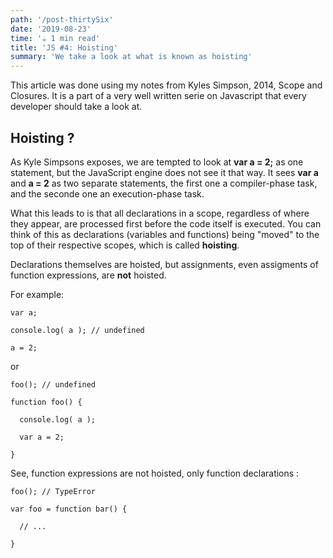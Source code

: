 ```yaml
---
path: '/post-thirtySix'
date: '2019-08-23'
time: '☕️ 1 min read'
title: 'JS #4: Hoisting'
summary: 'We take a look at what is known as hoisting'
---
```


This article was done using my notes from Kyles Simpson, 2014, Scope and Closures. It is a part of a very well written serie on Javascript that every developer should take a look at.

## Hoisting ?

As Kyle Simpsons exposes, we are tempted to look at **var a = 2;** as one statement, but the JavaScript engine does not see it that way. It sees **var a** and **a = 2** as two separate statements, the first one a compiler-phase task, and the seconde one an execution-phase task.

What this leads to is that all declarations in a scope, regardless of where they appear, are processed first before the code itself is executed. You can think of this as declarations (variables and functions) being "moved" to the top of their respective scopes, which is called **hoisting**.

Declarations themselves are hoisted, but assignments, even assigments of function expressions, are **not** hoisted.

For example:

```
var a;

console.log( a ); // undefined

a = 2;

```

or

```
foo(); // undefined

function foo() {

  console.log( a );

  var a = 2;

}

```

See, function expressions are not hoisted, only function declarations :

```
foo(); // TypeError

var foo = function bar() {

  // ...

}

```
